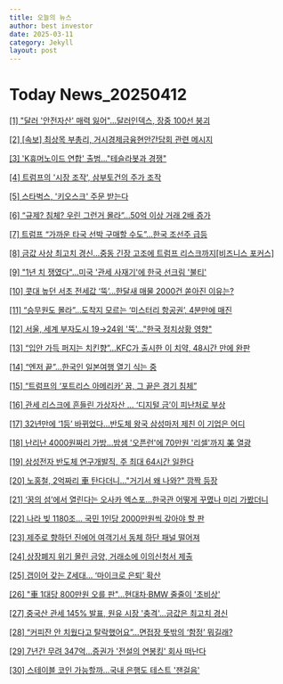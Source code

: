 ```yaml
---
title: 오늘의 뉴스
author: best investor
date: 2025-03-11
category: Jekyll
layout: post
---
```


# Today News_20250412

[[1]  "달러 '안전자산' 매력 잃어"…달러인덱스, 장중 100선 붕괴](http://v.daum.net/v/20250411155137428)

[[2]  [속보] 최상목 부총리, 거시경제금융현안간담회 관련 메시지](http://v.daum.net/v/20250411085706747)

[[3]  'K휴머노이드 연합' 출범…"테슬라봇과 경쟁"](http://v.daum.net/v/20250410181307961)

[[4]  트럼프의 '시장 조작', 삼부토건의 주가 조작](http://v.daum.net/v/20250411184803516)

[[5]  스타벅스, '키오스크' 주문 받는다](http://v.daum.net/v/20250411114022745)

[[6]  “규제? 침체? 우린 그런거 몰라”…50억 이상 거래 2배 증가](http://v.daum.net/v/20250411084500383)

[[7]  트럼프 “가까운 타국 선박 구매할 수도”…한국 조선주 급등](http://v.daum.net/v/20250411163011714)

[[8]  금값 사상 최고치 경신…중동 긴장 고조에 트럼프 리스크까지[비즈니스 포커스]](http://v.daum.net/v/20250410174703030)

[[9]  "1년 치 쟁였다"...미국 '관세 사재기'에 한국 선크림 '불티'](http://v.daum.net/v/20250411104504218)

[[10]  콧대 높던 서초 전세값 ‘뚝’…한달새 매물 2000건 쏟아진 이유는?](http://v.daum.net/v/20250410202400067)

[[11]  “승무원도 몰라”…도착지 모르는 ‘미스터리 항공권’, 4분만에 매진](http://v.daum.net/v/20250411112309999)

[[12]  서울, 세계 부자도시 19→24위 '뚝'..."한국 정치상황 영향"](http://v.daum.net/v/20250411064502081)

[[13]  “입안 가득 퍼지는 치킨향”…KFC가 출시한 이 치약, 48시간 만에 완판](http://v.daum.net/v/20250411201755110)

[[14]  “엔저 끝”…한국인 일본여행 열기 식는 중](http://v.daum.net/v/20250410173301589)

[[15]  “트럼프의 ‘포트리스 아메리카’ 꿈, 그 끝은 경기 침체”](http://v.daum.net/v/20250410180814749)

[[16]  관세 리스크에 흔들린 가상자산 … ‘디지털 금’이 피난처로 부상](http://v.daum.net/v/20250411154500193)

[[17]  32년만에 ‘1등’ 바뀌었다...반도체 왕국 삼성마저 제친 이 기업은 어디](http://v.daum.net/v/20250411195400741)

[[18]  난리난 4000원짜리 가방…밤샘 '오픈런'에 70만원 '리셀'까지 美 열광](http://v.daum.net/v/20250410181729077)

[[19]  삼성전자 반도체 연구개발직, 주 최대 64시간 일한다](http://v.daum.net/v/20250410185002899)

[[20]  노홍철, 2억짜리 車 탄다더니…"거기서 왜 나와?" 깜짝 등장](http://v.daum.net/v/20250411092607736)

[[21]  ‘꿈의 섬’에서 열린다는 오사카 엑스포…한국관 어떻게 꾸몄나 미리 가봤더니](http://v.daum.net/v/20250411203900391)

[[22]  나라 빚 1180조… 국민 1인당 2000만원씩 갚아야 할 판](http://v.daum.net/v/20250411101437866)

[[23]  제주로 향하던 진에어 여객기서 동체 하단 패널 떨어져](http://v.daum.net/v/20250410202321059)

[[24]  상장폐지 위기 몰린 금양, 거래소에 이의신청서 제출](http://v.daum.net/v/20250411132832747)

[[25]  갭이어 갖는 Z세대… ‘마이크로 은퇴’ 확산](http://v.daum.net/v/20250411142002179)

[[26]  "車 1대당 800만원 오를 판"…현대차·BMW 줄줄이 '초비상'](http://v.daum.net/v/20250411131802506)

[[27]  중국산 관세 145% 발표, 원유 시장 '충격'…금값은 최고치 경신](http://v.daum.net/v/20250411091801475)

[[28]  “커피잔 안 치웠다고 탈락했어요”…면접장 뜻밖의 ‘함정’ 뭐길래?](http://v.daum.net/v/20250410220121789)

[[29]  7년간 무려 347억…증권가 '전설의 연봉킹' 회사 떠난다](http://v.daum.net/v/20250411130502224)

[[30]  스테이블 코인 가능할까…국내 은행도 테스트 '잰걸음'](http://v.daum.net/v/20250411101948071)

